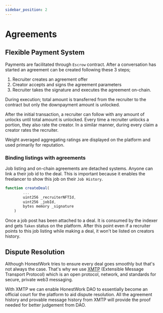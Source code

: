 ```yaml
---
sidebar_position: 2
---
```


# Agreements

## Flexible Payment System
Payments are facilitated through `Escrow` contract. After a conversation has started an agreement can be created following these 3 steps;
1. Recruiter creates an agreement offer
2. Creator accepts and signs the agreement parameters
3. Recruiter takes the signature and executes the agreement on-chain.

During execution; total amount is transferred from the recruiter to the contract but only the downpayment amount is unlocked. 

After the initial transaction, a recruiter can follow with any amount of unlocks until total amount is unlocked. Every time a recruiter unlocks a portion, they also rate the creator. In a similar manner, during every claim a creator rates the recruiter.

Weight averaged aggregating ratings are displayed on the platform and used primarily for reputation.

### Binding listings with agreements

Job listing and on-chain agreements are detached systems. Anyone can link a their job id to the deal. This is important because it enables the freelancer to show this job on their `Job History`. 

```javascript
function createDeal(
        ...
        uint256 _recruiterNFTId,
        uint256 _jobId,
        bytes memory _signature
    ) 
```

Once a job post has been attached to a deal. It is consumed by the indexer and gets `Taken` status on the platform.
After this point even if a recruiter points to this job listing while making a deal, it won't be listed on creators
history.

## Dispute Resolution
Although HonestWork tries to ensure every deal goes smoothly but that's not always the case. That's why we use [XMTP](https://xmtp.org) (Extensible Message Transport Protocol) which is an open protocol, network, and standards for secure, private web3 messaging.

With XMTP we can enable HonestWork DAO to essentially become an official court for the platform to aid dispute resolution. All the agreement history and provable message history from XMTP will provide the proof needed for better judgement from DAO.
